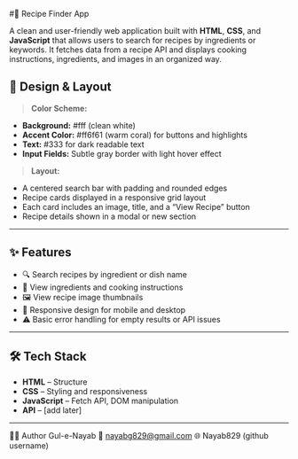 #🥘 Recipe Finder App

A clean and user-friendly web application built with **HTML**, **CSS**, and **JavaScript** that allows users to search for recipes by ingredients or keywords. It fetches data from a recipe API and displays cooking instructions, ingredients, and images in an organized way.


## 🎨 Design & Layout

> **Color Scheme:**
- **Background:** #fff (clean white)
- **Accent Color:** #ff6f61 (warm coral) for buttons and highlights
- **Text:** #333 for dark readable text
- **Input Fields:** Subtle gray border with light hover effect

> **Layout:**
- A centered search bar with padding and rounded edges
- Recipe cards displayed in a responsive grid layout
- Each card includes an image, title, and a “View Recipe” button
- Recipe details shown in a modal or new section

---

## ✨ Features

- 🔍 Search recipes by ingredient or dish name
- 📄 View ingredients and cooking instructions
- 🖼️ View recipe image thumbnails
- 📱 Responsive design for mobile and desktop
- ⚠️ Basic error handling for empty results or API issues

---

## 🛠 Tech Stack

- **HTML** – Structure
- **CSS** – Styling and responsiveness
- **JavaScript** – Fetch API, DOM manipulation
- **API** – [add later]

---


🙋‍♀️ Author
Gul-e-Nayab
📧 nayabg829@gmail.com
🌐 Nayab829 (github username)